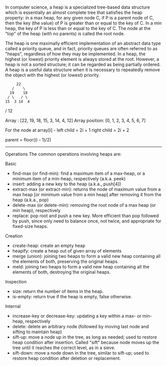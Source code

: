 In computer science, a heap is a specialized tree-based data structure which is essentially an almost complete tree that satisfies the heap property: in a max heap, for any given node C, if P is a parent node of C, then the key (the value) of P is greater than or equal to the key of C. In a min heap, the key of P is less than or equal to the key of C. The node at the "top" of the heap (with no parents) is called the root node.

The heap is one maximally efficient implementation of an abstract data type called a priority queue, and in fact, priority queues are often referred to as "heaps", regardless of how they may be implemented. In a heap, the highest (or lowest) priority element is always stored at the root. However, a heap is not a sorted structure; it can be regarded as being partially ordered. A heap is a useful data structure when it is necessary to repeatedly remove the object with the highest (or lowest) priority.

         22
	   /    \
	  19    18
	 / \   / \
	15  3 14  4
   /
  12 
  
  Array         : [22, 19, 18, 15, 3, 14, 4, 12]
  Array position: [0,   1,  2,  3, 4, 5,  6,  7]
  
  For the node at array[i] - 
  left child  = 2i + 1
  right child = 2i + 2
  
  parent = floor((i - 1)/2)
  
  --------------------------------
  
Operations
The common operations involving heaps are:

Basic
*	find-max (or find-min): find a maximum item of a max-heap, or a minimum item of a min-heap, respectively (a.k.a. peek)
*	insert: adding a new key to the heap (a.k.a., push[4])
*	extract-max (or extract-min): returns the node of maximum value from a max heap [or minimum value from a min heap] after removing it from the heap (a.k.a., pop)
*	delete-max (or delete-min): removing the root node of a max heap (or min heap), respectively
*	replace: pop root and push a new key. More efficient than pop followed by push, since only need to balance once, not twice, and appropriate for fixed-size heaps.

Creation
*	create-heap: create an empty heap
*	heapify: create a heap out of given array of elements
*	merge (union): joining two heaps to form a valid new heap containing all the elements of both, preserving the original heaps.
*	meld: joining two heaps to form a valid new heap containing all the elements of both, destroying the original heaps.

Inspection
*	size: return the number of items in the heap.
*	is-empty: return true if the heap is empty, false otherwise.

Internal
*	increase-key or decrease-key: updating a key within a max- or min-heap, respectively
*	delete: delete an arbitrary node (followed by moving last node and sifting to maintain heap)
*	sift-up: move a node up in the tree, as long as needed; used to restore heap condition after insertion. Called "sift" because node moves up the tree until it reaches the correct level, as in a sieve.
*	sift-down: move a node down in the tree, similar to sift-up; used to restore heap condition after deletion or replacement.
